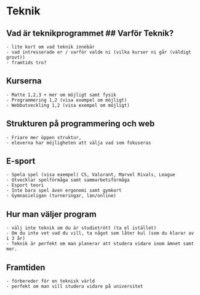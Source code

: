 # Teknik

## Vad är teknikprogrammet ## Varför Teknik?
    - lite kort om vad teknik innebär 
    - vad intresserade er / varför valde ni (vilka kurser ni går (väldigt grovt)) 
    - framtids tro?

## Kurserna
    - Matte 1,2,3 + mer om möjligt samt fysik 
    - Programmering 1,2 (visa exempel om möjligt)
    - Webbutveckling 1,2 (visa exempel om möjligt)

## Strukturen på programmering och web
    - Friare mer öppen struktur,
    - eleverna har möjligheten att välja vad som fokuseras

## E-sport
    - Spela spel (visa exempel) CS, Valorant, Marvel Rivals, League
    - Utvecklar spelförmåga samt sammarbetsförmåga
    - Esport teori
    - Inte bara spel även ergonomi samt gymkort
    - Gymnasieligan (turneringar, lan/online)

## Hur man väljer program
    - välj inte teknik om du är studietrött (ta el istället)
    - Om du inte vet vad du vill, ta något som låter kul (som du klarar av i 3 år)
    - Teknik är perfekt om man planerar att studera vidare inom ämnet samt mer.


## Framtiden
    - förbereder för en teknisk värld
    - perfekt om man vill studera vidare på universitet

